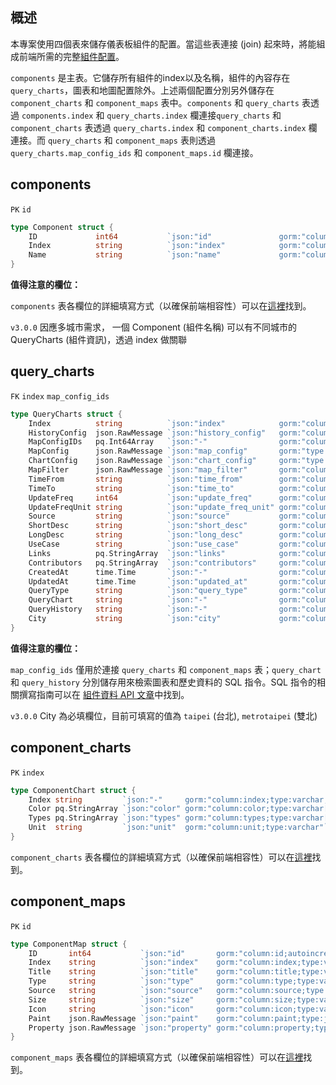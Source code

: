## 概述

本專案使用四個表來儲存儀表板組件的配置。當這些表連接 (join) 起來時，將能組成前端所需的完整[組件配置](/front-end/introduction-to-components)。

`components` 是主表。它儲存所有組件的index以及名稱，組件的內容存在`query_charts`，圖表和地圖配置除外。上述兩個配置分別另外儲存在 `component_charts` 和 `component_maps` 表中。`components` 和 `query_charts` 表透過 `components.index` 和 `query_charts.index` 欄連接`query_charts` 和 `component_charts` 表透過 `query_charts.index` 和 `component_charts.index` 欄連接。而 `query_charts` 和 `component_maps` 表則透過 `query_charts.map_config_ids` 和 `component_maps.id` 欄連接。

## components

`PK` `id`

```go
type Component struct {
	ID             int64           `json:"id"               gorm:"column:id;autoincrement;primaryKey"`
	Index          string          `json:"index"            gorm:"column:index;type:varchar;unique;not null"`
	Name           string          `json:"name"             gorm:"column:name;type:varchar;not null"`
}
```

**值得注意的欄位：**

`components` 表各欄位的詳細填寫方式（以確保前端相容性）可以在[這裡](/front-end/introduction-to-components)找到。

`v3.0.0`
因應多城市需求， 一個 Component (組件名稱) 可以有不同城市的 QueryCharts (組件資訊)，透過 index 做關聯



## query_charts

`FK` `index` `map_config_ids`

```go
type QueryCharts struct {
	Index          string          `json:"index"            gorm:"column:index;type:varchar;unique;not null"     `
	HistoryConfig  json.RawMessage `json:"history_config"   gorm:"column:history_config;type:json"`
	MapConfigIDs   pq.Int64Array   `json:"-"                gorm:"column:map_config_ids;type:integer[]"`
	MapConfig      json.RawMessage `json:"map_config"       gorm:"type:json"`
	ChartConfig    json.RawMessage `json:"chart_config"     gorm:"type:json"`
	MapFilter      json.RawMessage `json:"map_filter"       gorm:"column:map_filter;type:json"`
	TimeFrom       string          `json:"time_from"        gorm:"column:time_from;type:varchar"`
	TimeTo         string          `json:"time_to"          gorm:"column:time_to;type:varchar"`
	UpdateFreq     int64           `json:"update_freq"      gorm:"column:update_freq;type:integer"`
	UpdateFreqUnit string          `json:"update_freq_unit" gorm:"column:update_freq_unit;type:varchar"`
	Source         string          `json:"source"           gorm:"column:source;type:varchar"`
	ShortDesc      string          `json:"short_desc"       gorm:"column:short_desc;type:text"`
	LongDesc       string          `json:"long_desc"        gorm:"column:long_desc;type:text"`
	UseCase        string          `json:"use_case"         gorm:"column:use_case;type:text"`
	Links          pq.StringArray  `json:"links"            gorm:"column:links;type:text[]"`
	Contributors   pq.StringArray  `json:"contributors"     gorm:"column:contributors;type:text[]"`
	CreatedAt      time.Time       `json:"-"                gorm:"column:created_at;type:timestamp with time zone;not null"`
	UpdatedAt      time.Time       `json:"updated_at"       gorm:"column:updated_at;type:timestamp with time zone;not null"`
	QueryType      string          `json:"query_type"       gorm:"column:query_type;type:varchar"`
	QueryChart     string          `json:"-"                gorm:"column:query_chart;type:text"`
	QueryHistory   string          `json:"-"                gorm:"column:query_history;type:text"`
	City           string          `json:"city"             gorm:"column:city;type:text"`
}
```

**值得注意的欄位：**

`map_config_ids` 僅用於連接 `query_charts` 和 `component_maps` 表；`query_chart` 和 `query_history` 分別儲存用來檢索圖表和歷史資料的 SQL 指令。SQL 指令的相關撰寫指南可以在 [組件資料 API 文章](/back-end/component-data-apis)中找到。

`v3.0.0`
City 為必填欄位，目前可填寫的值為 `taipei` (台北), `metrotaipei` (雙北)


## component_charts

`PK` `index`

```go
type ComponentChart struct {
	Index string         `json:"-"     gorm:"column:index;type:varchar;primaryKey"     `
	Color pq.StringArray `json:"color" gorm:"column:color;type:varchar[]"`
	Types pq.StringArray `json:"types" gorm:"column:types;type:varchar[]"`
	Unit  string         `json:"unit"  gorm:"column:unit;type:varchar"`
}
```

`component_charts` 表各欄位的詳細填寫方式（以確保前端相容性）可以在[這裡](/front-end/supported-chart-types)找到。

## component_maps

`PK` `id`

```go
type ComponentMap struct {
	ID       int64           `json:"id"       gorm:"column:id;autoincrement;primaryKey"`
	Index    string          `json:"index"    gorm:"column:index;type:varchar;not null"     `
	Title    string          `json:"title"    gorm:"column:title;type:varchar;not null"`
	Type     string          `json:"type"     gorm:"column:type;type:varchar;not null"`
	Source   string          `json:"source"   gorm:"column:source;type:varchar;not null"`
	Size     string          `json:"size"     gorm:"column:size;type:varchar"`
	Icon     string          `json:"icon"     gorm:"column:icon;type:varchar"`
	Paint    json.RawMessage `json:"paint"    gorm:"column:paint;type:json"`
	Property json.RawMessage `json:"property" gorm:"column:property;type:json"`
}
```

`component_maps` 表各欄位的詳細填寫方式（以確保前端相容性）可以在[這裡](/front-end/supported-map-types)找到。